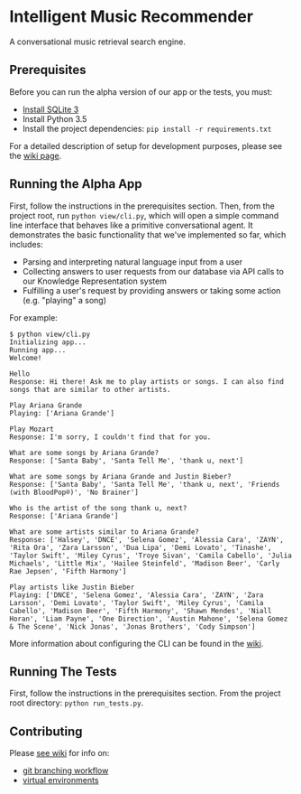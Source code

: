 #
# Intelligent Music Recommender
A conversational music retrieval search engine.

## Prerequisites
Before you can run the alpha version of our app or the tests, you must:
* [Install SQLite 3](https://www.sqlite.org/download.html)
* Install Python 3.5
* Install the project dependencies: `pip install -r requirements.txt`

For a detailed description of setup for development purposes, please
see the [wiki page](https://github.com/MIR-Directed-Research/intelligent-music-recommender/wiki/Contributing.).

## Running the Alpha App
First, follow the instructions in the prerequisites section. Then, from the project root, run `python view/cli.py`, which will open a simple command line interface that behaves like a primitive conversational agent. It demonstrates the basic functionality that we've implemented so far, which includes:
* Parsing and interpreting natural language input from a user
* Collecting answers to user requests from our database via API calls to our Knowledge Representation system
* Fulfilling a user's request by providing answers or taking some action (e.g. "playing" a song)

For example:
```
$ python view/cli.py
Initializing app...
Running app...
Welcome!

Hello
Response: Hi there! Ask me to play artists or songs. I can also find songs that are similar to other artists.

Play Ariana Grande
Playing: ['Ariana Grande']

Play Mozart
Response: I'm sorry, I couldn't find that for you.

What are some songs by Ariana Grande?
Response: ['Santa Baby', 'Santa Tell Me', 'thank u, next']

What are some songs by Ariana Grande and Justin Bieber?
Response: ['Santa Baby', 'Santa Tell Me', 'thank u, next', 'Friends (with BloodPop®)', 'No Brainer']

Who is the artist of the song thank u, next?
Response: ['Ariana Grande']

What are some artists similar to Ariana Grande?
Response: ['Halsey', 'DNCE', 'Selena Gomez', 'Alessia Cara', 'ZAYN', 'Rita Ora', 'Zara Larsson', 'Dua Lipa', 'Demi Lovato', 'Tinashe', 'Taylor Swift', 'Miley Cyrus', 'Troye Sivan', 'Camila Cabello', 'Julia Michaels', 'Little Mix', 'Hailee Steinfeld', 'Madison Beer', 'Carly Rae Jepsen', 'Fifth Harmony']

Play artists like Justin Bieber
Playing: ['DNCE', 'Selena Gomez', 'Alessia Cara', 'ZAYN', 'Zara Larsson', 'Demi Lovato', 'Taylor Swift', 'Miley Cyrus', 'Camila Cabello', 'Madison Beer', 'Fifth Harmony', 'Shawn Mendes', 'Niall Horan', 'Liam Payne', 'One Direction', 'Austin Mahone', 'Selena Gomez & The Scene', 'Nick Jonas', 'Jonas Brothers', 'Cody Simpson']
```

More information about configuring the CLI can be found in the [wiki](https://github.com/MIR-Directed-Research/intelligent-music-recommender/wiki/Contributing).

## Running The Tests
First, follow the instructions in the prerequisites section. From the project root directory: `python run_tests.py`.

## Contributing
Please [see wiki](https://github.com/MIR-Directed-Research/intelligent-music-recommender/wiki/Contributing) for info on:
* [git branching workflow](https://github.com/MIR-Directed-Research/intelligent-music-recommender/wiki/Contributing#git-workflow)
* [virtual environments](https://github.com/MIR-Directed-Research/intelligent-music-recommender/wiki/Contributing#virtualenv)
